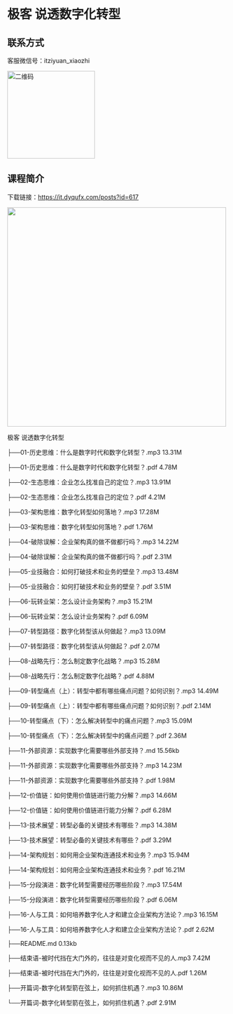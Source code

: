 # 极客 说透数字化转型

## 联系方式

客服微信号：itziyuan_xiaozhi

<img src="https://ziyuanyun.oss-cn-guangzhou.aliyuncs.com/common/20240614073449/666b82192834a.jpg" width="200" height="200" alt="二维码">

## 课程简介

下载链接：https://it.dyqufx.com/posts?id=617

<img src="https://ziyuanyun.oss-cn-guangzhou.aliyuncs.com/yun/20240515152134/6644627e9c4c8.jpg" width="500" alt="">

  极客 说透数字化转型



 ├──01-历史思维：什么是数字时代和数字化转型？.mp3 13.31M

 ├──01-历史思维：什么是数字时代和数字化转型？.pdf 4.78M

 ├──02-生态思维：企业怎么找准自己的定位？.mp3 13.91M

 ├──02-生态思维：企业怎么找准自己的定位？.pdf 4.21M

 ├──03-架构思维：数字化转型如何落地？.mp3 17.28M

 ├──03-架构思维：数字化转型如何落地？.pdf 1.76M

 ├──04-破除误解：企业架构真的做不做都行吗？.mp3 14.22M

 ├──04-破除误解：企业架构真的做不做都行吗？.pdf 2.31M

 ├──05-业技融合：如何打破技术和业务的壁垒？.mp3 13.48M

 ├──05-业技融合：如何打破技术和业务的壁垒？.pdf 3.51M

 ├──06-玩转业架：怎么设计业务架构？.mp3 15.21M

 ├──06-玩转业架：怎么设计业务架构？.pdf 6.09M

 ├──07-转型路径：数字化转型该从何做起？.mp3 13.09M

 ├──07-转型路径：数字化转型该从何做起？.pdf 2.07M

 ├──08-战略先行：怎么制定数字化战略？.mp3 15.28M

 ├──08-战略先行：怎么制定数字化战略？.pdf 4.88M

 ├──09-转型痛点（上）：转型中都有哪些痛点问题？如何识别？.mp3 14.49M

 ├──09-转型痛点（上）：转型中都有哪些痛点问题？如何识别？.pdf 2.14M

 ├──10-转型痛点（下）：怎么解决转型中的痛点问题？.mp3 15.09M

 ├──10-转型痛点（下）：怎么解决转型中的痛点问题？.pdf 2.36M

 ├──11-外部资源：实现数字化需要哪些外部支持？.md 15.56kb

 ├──11-外部资源：实现数字化需要哪些外部支持？.mp3 14.23M

 ├──11-外部资源：实现数字化需要哪些外部支持？.pdf 1.98M

 ├──12-价值链：如何使用价值链进行能力分解？.mp3 14.66M

 ├──12-价值链：如何使用价值链进行能力分解？.pdf 6.28M

 ├──13-技术展望：转型必备的关键技术有哪些？.mp3 14.38M

 ├──13-技术展望：转型必备的关键技术有哪些？.pdf 3.29M

 ├──14-架构规划：如何用企业架构连通技术和业务？.mp3 15.94M

 ├──14-架构规划：如何用企业架构连通技术和业务？.pdf 16.21M

 ├──15-分段演进：数字化转型需要经历哪些阶段？.mp3 17.54M

 ├──15-分段演进：数字化转型需要经历哪些阶段？.pdf 6.06M

 ├──16-人与工具：如何培养数字化人才和建立企业架构方法论？.mp3 16.15M

 ├──16-人与工具：如何培养数字化人才和建立企业架构方法论？.pdf 2.62M

 ├──README.md 0.13kb

 ├──结束语-被时代挡在大门外的，往往是对变化视而不见的人.mp3 7.42M

 ├──结束语-被时代挡在大门外的，往往是对变化视而不见的人.pdf 1.26M

 ├──开篇词-数字化转型箭在弦上，如何抓住机遇？.mp3 10.86M

 └──开篇词-数字化转型箭在弦上，如何抓住机遇？.pdf 2.91M

  